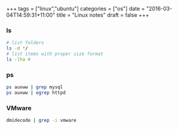 +++
tags =  ["linux","ubuntu"]
categories = ["os"]
date = "2016-03-04T14:59:31+11:00"
title = "Linux notes"
draft = false
+++

### ls 

```bash
# list folders
ls -d */
# list items with proper size format 
ls -lha # 
```

### ps 

```bash
ps auxww | grep mysql
ps auxww | egrep httpd
```

### VMware

```bash
dmidecode | grep -i vmware
```